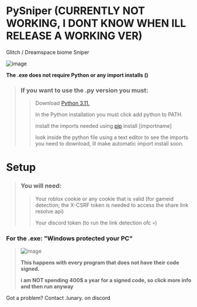 # PySniper (CURRENTLY NOT WORKING, I DONT KNOW WHEN ILL RELEASE A WORKING VER)
Glitch / Dreamspace biome Sniper

![image](https://github.com/user-attachments/assets/c615dd53-d8b2-4dff-8ed2-4fb39f9131d0)

**The .exe does not require Python or any import installs ()**

> ### If you want to use the .py version you must:
>> Download [Python 3.11.](https://www.python.org/downloads/release/python-3110/)
>>
>> In the Python installation you must click add python to PATH.
>> 
>> install the imports needed using [pip](https://pypi.org/project/pip/) install \[importname]
>>
>> look inside the python file using a text editor to see the imports you need to download, ill make automatic import install soon.

# Setup
> ### You will need: 
>> Your roblox cookie or any cookie that is valid (for gameid detection; the X-CSRF token is needed to access the share link resolve api)
>>
>> Your discord token (to run the link detection ofc 💀)

### For the .exe: "Windows protected your PC"

> ![image](https://github.com/user-attachments/assets/a9c9524e-dde8-4047-bdcc-c8f8c6245126)
>
> **This happens with every program that does not have their code signed.**
>
> **i am **NOT** spending 400$ a year for a signed code, so click more info and then run anyway**


Got a problem? Contact .lunary. on discord
